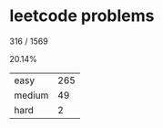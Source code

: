 # leetcode problems

316 / 1569

20.14%

|        |     |
| ------ | --- |
| easy   | 265  |
| medium | 49   |
| hard   | 2   |

